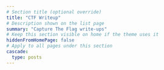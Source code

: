 ```yaml
---
# Section title (optional override)
title: "CTF Writeup"
# Description shown on the list page
summary: "Capture The Flag write-ups"
# Keep this section visible on home if the theme uses it
hiddenFromHomePage: false
# Apply to all pages under this section
cascade:
  type: posts
---
```


